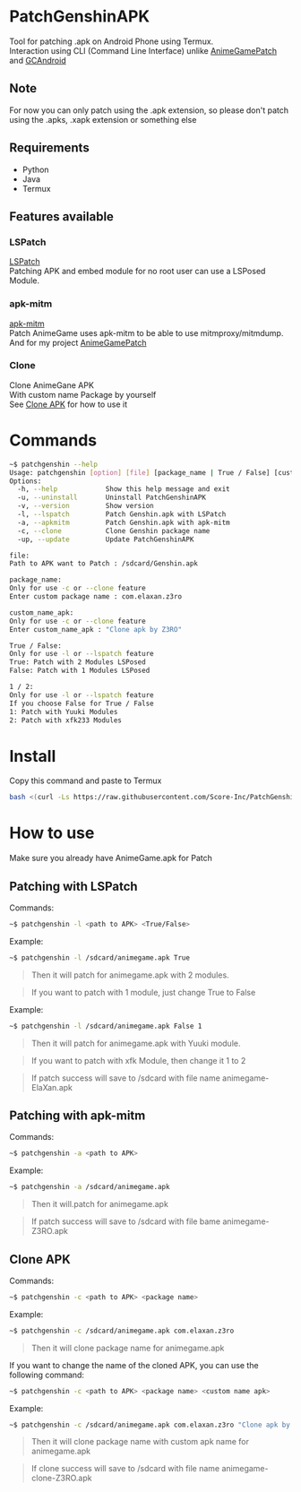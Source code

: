 # PatchGenshinAPK

Tool for patching .apk on Android Phone using Termux.\
Interaction using CLI (Command Line Interface) unlike [AnimeGamePatch](https://github.com/Score-Inc/AnimeGamePatch) and [GCAndroid](https://github.com/Score-Inc/GCAndroid)

## Note

For now you can only patch using the .apk extension, so please don't patch using the .apks, .xapk extension or something else

## Requirements

* Python
* Java
* Termux

## Features available

### LSPatch

[LSPatch](https://github.com/LSPosed/LSPatch)\
Patching APK and embed module for no root user can use a LSPosed Module.

### apk-mitm

[apk-mitm](https://github.com/shroudedcode/apk-mitm)\
Patch AnimeGame uses apk-mitm to be able to use mitmproxy/mitmdump.\
And for my project [AnimeGamePatch](https://github.com/Score-Inc/AnimeGamePatch)

### Clone

Clone AnimeGane APK\
With custom name Package by yourself\
See [Clone APK](#clone-apk) for how to use it

# Commands

```sh
~$ patchgenshin --help
Usage: patchgenshin [option] [file] [package_name | True / False] [custom_name_apk | 1 / 2]
Options:
  -h, --help            Show this help message and exit
  -u, --uninstall       Uninstall PatchGenshinAPK
  -v, --version         Show version
  -l, --lspatch         Patch Genshin.apk with LSPatch
  -a, --apkmitm         Patch Genshin.apk with apk-mitm
  -c, --clone           Clone Genshin package name
  -up, --update         Update PatchGenshinAPK

file:
Path to APK want to Patch : /sdcard/Genshin.apk

package_name:
Only for use -c or --clone feature
Enter custom package name : com.elaxan.z3ro

custom_name_apk:
Only for use -c or --clone feature
Enter custom_name_apk : "Clone apk by Z3RO"

True / False:
Only for use -l or --lspatch feature
True: Patch with 2 Modules LSPosed
False: Patch with 1 Modules LSPosed

1 / 2:
Only for use -l or --lspatch feature
If you choose False for True / False
1: Patch with Yuuki Modules
2: Patch with xfk233 Modules
```

# Install

Copy this command and paste to Termux
```bash
bash <(curl -Ls https://raw.githubusercontent.com/Score-Inc/PatchGenshinAPK/main/install.sh)
```

# How to use

Make sure you already have AnimeGame.apk for Patch

## Patching with LSPatch

Commands:
```sh
~$ patchgenshin -l <path to APK> <True/False>
```

Example:
```sh
~$ patchgenshin -l /sdcard/animegame.apk True
```

> Then it will patch for animegame.apk with 2 modules.

> If you want to patch with 1 module, just change True to False

Example:
```sh
~$ patchgenshin -l /sdcard/animegame.apk False 1
```

> Then it will patch for animegame.apk with Yuuki module.

> If you want to patch with xfk Module, then change it 1 to 2

> If patch success will save to /sdcard with file name animegame-ElaXan.apk

## Patching with apk-mitm

Commands:
```sh
~$ patchgenshin -a <path to APK>
```

Example:
```sh
~$ patchgenshin -a /sdcard/animegame.apk
```

> Then it will.patch for animegame.apk

> If patch success will save to /sdcard with file bame animegame-Z3RO.apk

## Clone APK

Commands:
```sh
~$ patchgenshin -c <path to APK> <package name>
```

Example:
```sh
~$ patchgenshin -c /sdcard/animegame.apk com.elaxan.z3ro
```

> Then it will clone package name for animegame.apk

If you want to change the name of the cloned APK, you can use the following command:
```sh
~$ patchgenshin -c <path to APK> <package name> <custom name apk>
``` 

Example:
```sh
~$ patchgenshin -c /sdcard/animegame.apk com.elaxan.z3ro "Clone apk by Z3RO"
```

> Then it will clone package name with custom apk name for animegame.apk

> If clone success will save to /sdcard with file name animegame-clone-Z3RO.apk